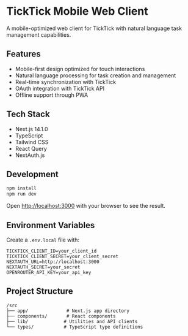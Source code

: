 # TickTick Mobile Web Client

A mobile-optimized web client for TickTick with natural language task management capabilities.

## Features

- Mobile-first design optimized for touch interactions
- Natural language processing for task creation and management
- Real-time synchronization with TickTick
- OAuth integration with TickTick API
- Offline support through PWA

## Tech Stack

- Next.js 14.1.0
- TypeScript
- Tailwind CSS
- React Query
- NextAuth.js

## Development

```bash
npm install
npm run dev
```

Open [http://localhost:3000](http://localhost:3000) with your browser to see the result.

## Environment Variables

Create a `.env.local` file with:

```
TICKTICK_CLIENT_ID=your_client_id
TICKTICK_CLIENT_SECRET=your_client_secret
NEXTAUTH_URL=http://localhost:3000
NEXTAUTH_SECRET=your_secret
OPENROUTER_API_KEY=your_api_key
```

## Project Structure

```
/src
├── app/              # Next.js app directory
├── components/       # React components
├── lib/             # Utilities and API clients
└── types/           # TypeScript type definitions
